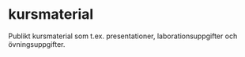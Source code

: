 kursmaterial
============

Publikt kursmaterial som t.ex. presentationer, laborationsuppgifter och övningsuppgifter.
